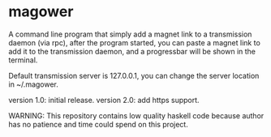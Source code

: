 # magower

A command line program that simply add a magnet link to a transmission daemon (via rpc),
after the program started, you can paste a magnet link to add it to the transmission daemon,
and a progressbar will be shown in the terminal.

Default transmission server is 127.0.0.1, you can change the server location in ~/.magower.

version 1.0: initial release.
version 2.0: add https support.


WARNING:
This repository contains low quality haskell code because
author has no patience and time could spend on this project.



